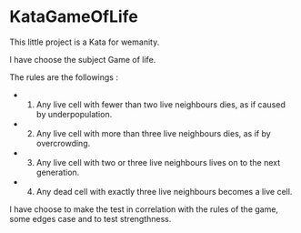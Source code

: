 # KataGameOfLife

This little project is a Kata for wemanity.

I have choose the subject Game of life. 

The rules are the followings : 
  - 1. Any live cell with fewer than two live neighbours dies, as if caused by underpopulation.
  - 2. Any live cell with more than three live neighbours dies, as if by overcrowding.
  - 3. Any live cell with two or three live neighbours lives on to the next generation.
  - 4. Any dead cell with exactly three live neighbours becomes a live cell.
  
  I have choose to make the test in correlation with the rules of the game, some edges case and to test strengthness.
